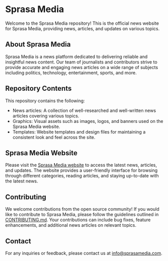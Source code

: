 # Sprasa Media

Welcome to the Sprasa Media repository! This is the official news website for Sprasa Media, providing news, articles, and updates on various topics.

## About Sprasa Media

Sprasa Media is a news platform dedicated to delivering reliable and insightful news content. Our team of journalists and contributors strive to provide accurate and engaging news articles on a wide range of subjects including politics, technology, entertainment, sports, and more.

## Repository Contents

This repository contains the following:

- News articles: A collection of well-researched and well-written news articles covering various topics.
- Graphics: Visual assets such as images, logos, and banners used on the Sprasa Media website.
- Templates: Website templates and design files for maintaining a consistent look and feel across the site.

## Sprasa Media Website

Please visit the [Sprasa Media website](https://sprasamedia.com) to access the latest news, articles, and updates. The website provides a user-friendly interface for browsing through different categories, reading articles, and staying up-to-date with the latest news.

## Contributing

We welcome contributions from the open source community! If you would like to contribute to Sprasa Media, please follow the guidelines outlined in [CONTRIBUTING.md](CONTRIBUTING.md). Your contributions can include bug fixes, feature enhancements, and additional news articles on relevant topics.

## Contact

For any inquiries or feedback, please contact us at info@sprasamedia.com.

